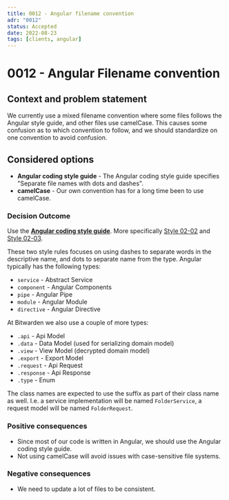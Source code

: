 ```yaml
---
title: 0012 - Angular filename convention
adr: "0012"
status: Accepted
date: 2022-08-23
tags: [clients, angular]
---
```


# 0012 - Angular Filename convention

<AdrTable frontMatter={frontMatter}></AdrTable>

## Context and problem statement

We currently use a mixed filename convention where some files follows the Angular style guide, and
other files use camelCase. This causes some confusion as to which convention to follow, and we
should standardize on one convention to avoid confusion.

## Considered options

- **Angular coding style guide** - The Angular coding style guide specifies "Separate file names
  with dots and dashes".
- **camelCase** - Our own convention has for a long time been to use camelCase.

### Decision Outcome

Use the [**Angular coding style guide**][naming]. More specifically [Style 02-02][style-02-02] and
[Style 02-03][style-02-03].

These two style rules focuses on using dashes to separate words in the descriptive name, and dots to
separate name from the type. Angular typically has the following types:

- `service` - Abstract Service
- `component` - Angular Components
- `pipe` - Angular Pipe
- `module` - Angular Module
- `directive` - Angular Directive

At Bitwarden we also use a couple of more types:

- `.api` - Api Model
- `.data` - Data Model (used for serializing domain model)
- `.view` - View Model (decrypted domain model)
- `.export` - Export Model
- `.request` - Api Request
- `.response` - Api Response
- `.type` - Enum

The class names are expected to use the suffix as part of their class name as well. I.e. a service
implementation will be named `FolderService`, a request model will be named `FolderRequest`.

### Positive consequences

- Since most of our code is written in Angular, we should use the Angular coding style guide.
- Not using camelCase will avoid issues with case-sensitive file systems.

### Negative consequences

- We need to update a lot of files to be consistent.

[naming]: https://angular.io/guide/styleguide#naming
[style-02-02]: https://angular.io/guide/styleguide#style-02-02
[style-02-03]: https://angular.io/guide/styleguide#style-02-03
